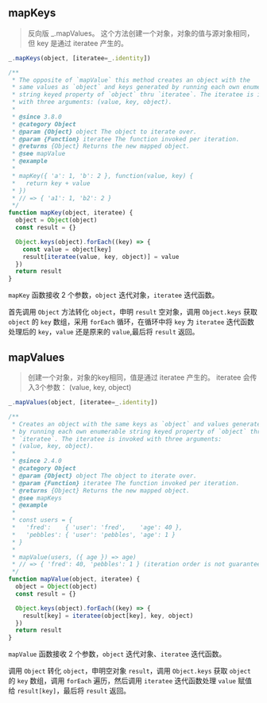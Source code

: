 ## mapKeys

> 反向版 _.mapValues。 这个方法创建一个对象，对象的值与源对象相同，但 key 是通过 iteratee 产生的。

```js
_.mapKeys(object, [iteratee=_.identity])
```

```js
/**
 * The opposite of `mapValue` this method creates an object with the
 * same values as `object` and keys generated by running each own enumerable
 * string keyed property of `object` thru `iteratee`. The iteratee is invoked
 * with three arguments: (value, key, object).
 *
 * @since 3.8.0
 * @category Object
 * @param {Object} object The object to iterate over.
 * @param {Function} iteratee The function invoked per iteration.
 * @returns {Object} Returns the new mapped object.
 * @see mapValue
 * @example
 *
 * mapKey({ 'a': 1, 'b': 2 }, function(value, key) {
 *   return key + value
 * })
 * // => { 'a1': 1, 'b2': 2 }
 */
function mapKey(object, iteratee) {
  object = Object(object)
  const result = {}

  Object.keys(object).forEach((key) => {
    const value = object[key]
    result[iteratee(value, key, object)] = value
  })
  return result
}
```

`mapKey` 函数接收 2 个参数，`object` 迭代对象，`iteratee` 迭代函数。

首先调用 `Object` 方法转化 `object`，申明 `result` 空对象，调用 `Object.keys` 获取 `object` 的 `key` 数组，采用 `forEach` 循环，在循环中将 `key` 为 `iteratee` 迭代函数处理后的 `key`，`value` 还是原来的 `value`,最后将 `result` 返回。


## mapValues

> 创建一个对象，对象的key相同，值是通过 iteratee 产生的。 iteratee 会传入3个参数： (value, key, object)

```js
_.mapValues(object, [iteratee=_.identity])
```

```js
/**
 * Creates an object with the same keys as `object` and values generated
 * by running each own enumerable string keyed property of `object` thru
 * `iteratee`. The iteratee is invoked with three arguments:
 * (value, key, object).
 *
 * @since 2.4.0
 * @category Object
 * @param {Object} object The object to iterate over.
 * @param {Function} iteratee The function invoked per iteration.
 * @returns {Object} Returns the new mapped object.
 * @see mapKeys
 * @example
 *
 * const users = {
 *   'fred':    { 'user': 'fred',    'age': 40 },
 *   'pebbles': { 'user': 'pebbles', 'age': 1 }
 * }
 *
 * mapValue(users, ({ age }) => age)
 * // => { 'fred': 40, 'pebbles': 1 } (iteration order is not guaranteed)
 */
function mapValue(object, iteratee) {
  object = Object(object)
  const result = {}

  Object.keys(object).forEach((key) => {
    result[key] = iteratee(object[key], key, object)
  })
  return result
}
```

`mapValue` 函数接收 2 个参数，`object` 迭代对象、`iteratee` 迭代函数。

调用 `Object` 转化 `object`，申明空对象 `result`，调用 `Object.keys` 获取 `object` 的 `key` 数组，调用 `forEach` 遍历，然后调用 `iteratee` 迭代函数处理 `value` 赋值给 `result[key]`，最后将 `result` 返回。




